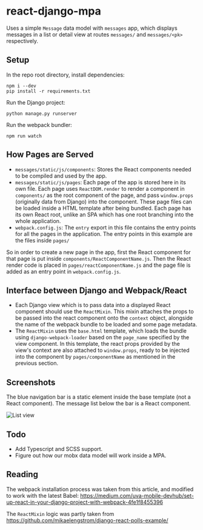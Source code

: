 # react-django-mpa

Uses a simple `Message` data model with `messages` app, which displays messages in a list or detail view at routes `messages/` and `messages/<pk>` respectively. 

## Setup
In the repo root directory, install dependencies:
```
npm i --dev
pip install -r requirements.txt
```

Run the Django project:
```
python manage.py runserver
```

Run the webpack bundler:
```
npm run watch
```

## How Pages are Served

* `messages/static/js/components`: Stores the React components needed to be compiled and used by the app.
* `messages/static/js/pages`: Each page of the app is stored here in its own file. Each page uses `ReactDOM.render` to render a component in `components/` as the root component of the page, and pass `window.props` (originally data from Django) into the component. These page files can be loaded inside a HTML template after being bundled. Each page has its own React root, unlike an SPA which has one root branching into the whole application.
* `webpack.config.js`: The `entry` export in this file contains the entry points for all the pages in the application. The entry points in this example are the files inside `pages/`

So in order to create a new page in the app, first the React component for that page is put inside `components/ReactComponentName.js`. Then the React render code is placed in `pages/reactComponentName.js` and the page file is added as an entry point in `webpack.config.js`.

## Interface between Django and Webpack/React

* Each Django view which is to pass data into a displayed React component should use the `ReactMixin`. This mixin attaches the props to be passed into the react component onto the `context` object, alongside the name of the webpack bundle to be loaded and some page metadata. 
* The `ReactMixin` uses the `base.html` template, which loads the bundle using `django-webpack-loader` based on the `page_name` specified by the view component. In this template, the react props provided by the view's context are also attached to `window.props`, ready to be injected into the component by `pages/componentName` as mentioned in the previous section.

## Screenshots
The blue navigation bar is a static element inside the base template (not a React component). The message list below the bar is a React component.

![List view](https://i.imgur.com/IrWxTe1.png)

## Todo
* Add Typescript and SCSS support.
* Figure out how our mobx data model will work inside a MPA.


## Reading

The webpack installation process was taken from this article, and modified to work with the latest Babel:
https://medium.com/uva-mobile-devhub/set-up-react-in-your-django-project-with-webpack-4fe1f8455396

The `ReactMixin` logic was partly taken from
https://github.com/mikaelengstrom/django-react-polls-example/

